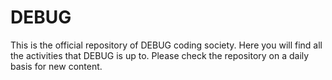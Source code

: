 # DEBUG
This is the official repository of DEBUG coding society. Here you will find all the activities that DEBUG is up to. Please check the repository on a daily basis for new content. 
